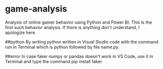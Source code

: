 # game-analysis
Analysis of online gamer behavior using Python and Power BI. This is the first such behavior analysis. If there is anything  don't understand, I apologize here.

##python
By writing python written in Visual Studio code with the command run in Terminal which is python followed by file name.py.

##error
In case faker numpy or pandas doesn't work in VS Code, use it in Terminal and type the command pip install faker

